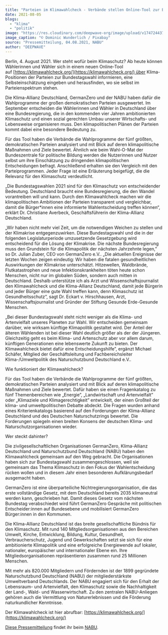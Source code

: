 ```yaml
---
title: "Parteien im Klimawahlcheck - Verbände stellen Online-Tool zur Bundestagswahl 2021 vor"
date: 2021-08-05
blogs: 
  - "klima"
  - "politik"
image: "https://res.cloudinary.com/deepwave-org/image/upload/v1747244377/deepwave.org/demonstration-4891275_1920.jpg"
image_caption: "© Dominic Wunderlich / Pixabay"
source: "Pressemitteilung, 04.08.2021, NABU"
author: "DEEPWAVE"
---
```


Berlin, 4. August 2021. Wer steht wofür beim Klimaschutz? Ab heute können Wählerinnen und Wähler sich in einem neuen Online-Tool auf [https://klimawahlcheck.org/](https://klimawahlcheck.org/) über Klima-Positionen der Parteien zur Bundestagswahl informieren, eine Selbsteinschätzung eingeben und herausfinden, wo sie selbst im Parteienspektrum stehen.

Die Klima-Allianz Deutschland, GermanZero und der NABU haben dafür die Wahlprogramme der großen demokratischen Parteien ausgewertet. Im September entscheiden die Wählerinnen und Wähler in Deutschland über eine Bundesregierung, die in den kommenden vier Jahren ambitionierten Klimaschutz und einen sozial gerechten Umbau unserer Wirtschafts- und Lebensweise organisieren muss. Den klimapolitischen Plänen der Parteien kommt dabei eine besondere Bedeutung zu.

Für das Tool haben die Verbände die Wahlprogramme der fünf größten, demokratischen Parteien analysiert und mit Blick auf deren klimapolitische Maßnahmen und Ziele bewertet. Ähnlich wie beim Wahl-O-Mat der Bundeszentrale für politische Bildung werden die Nutzerinnen und Nutzer selbst um ihre Einschätzung zu dringenden klimapolitischen Entscheidungen befragt. Anschließend erhalten sie den Vergleich mit den Parteiprogrammen. Jeder Frage ist eine Erläuterung beigefügt, die die Relevanz für den Klimaschutz verdeutlicht.

„Die Bundestagswahlen 2021 sind für den Klimaschutz von entscheidender Bedeutung. Deutschland braucht eine Bundesregierung, die den Wandel vorantreiben will und kann. Durch den Klimawahlcheck machen wir die klimapolitischen Ambitionen der Parteien transparent und vergleichbar, damit die Bürger\*innen eine informierte Wahlentscheidung treffen können“, erklärt Dr. Christiane Averbeck, Geschäftsführerin der Klima-Allianz Deutschland.

„Wir haben nicht mehr viel Zeit, um die notwendigen Weichen zu stellen und der Klimakrise entgegenzuwirken. Diese Bundestagswahl und die in der folgenden Legislaturperiode umzusetzende Gesetzgebung wird entscheidend für die Lösung der Klimakrise. Die nächste Bundesregierung muss den Grundstein für die Klimapolitik der nächsten Jahrzehnte legen," so Dr. Julian Zuber, CEO von GermanZero e.V.. „Die aktuellen Ereignisse der letzten Wochen zeigen eindeutig: Wir haben die fatalen gesundheitlichen Auswirkungen der Klimakrise unterschätzt. Hitzewellen, Waldbrände, Flutkatastrophen und neue Infektionskrankheiten töten heute schon Menschen, nicht nur im globalen Süden, sondern auch mitten in Deutschland. Deshalb unterstütze ich als Arzt und Wissenschaftsjournalist den Klimawahlcheck und die Klima-Allianz Deutschland, damit jede Bürgerin und jeder Bürger eine gute Wahl treffen kann, denn Klimaschutz ist Gesundheitsschutz“, sagt Dr. Eckart v. Hirschhausen, Arzt, Wissenschaftsjournalist und Gründer der Stiftung Gesunde Erde-Gesunde Menschen.

„Bei dieser Bundestagswahl steht nicht weniger als die Klima- und Artenvielfalt unseres Planeten zur Wahl. Wir entscheiden gemeinsam darüber, wie wirksam künftige Klimapolitik gestaltet wird. Der Anteil der älteren Wählenden ist bei dieser Wahl deutlich größer als der der Jüngeren. Gleichzeitig geht es beim Klima- und Artenschutz aber vor allem darum, künftigen Generationen eine lebenswerte Zukunft zu bieten. Der Klimawahlcheck bietet dafür eine Entscheidungshilfe”, ergänzt Michael Schäfer, Mitglied der Geschäftsleitung und Fachbereichsleiter Klima-/Umweltpolitik des Naturschutzbund Deutschland e.V..

Wie funktioniert der Klimawahlcheck?

Für das Tool haben die Verbände die Wahlprogramme der fünf größten, demokratischen Parteien analysiert und mit Blick auf deren klimapolitische Maßnahmen und Ziele bewertet. Dafür haben sie einen Fragenkatalog zu fünf Themenbereichen wie „Energie”, „Landwirtschaft und Artenvielfalt” oder „Klimaziele und Klimagerechtigkeit” entwickelt, der einen Großteil der klima- und umweltpolitischen Debatte abdeckt. Die Fragen wurden anhand eines Kriterienkatalogs basierend auf den Forderungen der Klima-Allianz Deutschland und des Deutschen Naturschutzrings bewertet. Die Forderungen spiegeln einen breiten Konsens der deutschen Klima- und Naturschutzorganisationen wieder.

Wer steckt dahinter?

Die zivilgesellschaftlichen Organisationen GermanZero, Klima-Allianz Deutschland und Naturschutzbund Deutschland (NABU) haben den Klimawahlcheck gemeinsam auf den Weg gebracht. Die Organisationen haben sich zur Bundestagswahl zusammengeschlossen, weil sie gemeinsam das Thema Klimaschutz in den Fokus der Wahlentscheidung rücken wollen und in diesem Jahr einen besonderen Aufklärungsbedarf ausgemacht haben.

GermanZero ist eine überparteiliche Nichtregierungsorganisation, die das erste vollständige Gesetz, mit dem Deutschland bereits 2035 klimaneutral werden kann, geschrieben hat. Damit dieses Gesetz vom nächsten Bundestag verabschiedet wird führt GermanZero Gespräche mit politischen Entscheider:innen auf Bundesebene und mobilisiert GermanZero Bürger:innen in den Kommunen.

Die Klima-Allianz Deutschland ist das breite gesellschaftliche Bündnis für den Klimaschutz. Mit rund 140 Mitgliedsorganisationen aus den Bereichen Umwelt, Kirche, Entwicklung, Bildung, Kultur, Gesundheit, Verbraucherschutz, Jugend und Gewerkschaften setzt sie sich für eine ambitionierte Klimapolitik und eine erfolgreiche Energiewende auf lokaler, nationaler, europäischer und internationaler Ebene ein. Ihre Mitgliedsorganisationen repräsentieren zusammen rund 25 Millionen Menschen.

Mit mehr als 820.000 Mitgliedern und Fördernden ist der 1899 gegründete Naturschutzbund Deutschland (NABU) der mitgliederstärkste Umweltverband Deutschlands. Der NABU engagiert sich für den Erhalt der Lebensraum- und Artenvielfalt, den Klimaschutz sowie die Nachhaltigkeit der Land-, Wald- und Wasserwirtschaft. Zu den zentralen NABU-Anliegen gehören auch die Vermittlung von Naturerlebnissen und die Förderung naturkundlicher Kenntnisse.

Der Klimawahlcheck ist hier abrufbar: [https://klimawahlcheck.org/](https://klimawahlcheck.org/)

[Diese Pressemitteilung](https://www.nabu.de/presse/pressemitteilungen/index.php?popup=true&show=32262&db=presseservice) findet ihr beim [NABU](https://www.nabu.de/).
